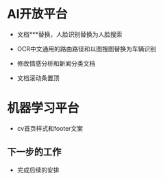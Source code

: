 # AI开放平台


- 文档***替换，人脸识别替换为人脸搜索

- OCR中文通用的路由路径和以图搜图替换为车辆识别


- 修改情感分析和新闻分类文档
- 文档滚动条置顶

# 机器学习平台

- cv首页样式和footer文案

## 下一步的工作

- 完成后续的安排